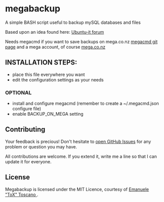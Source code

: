 megabackup
==========

A simple BASH script useful to backup mySQL databases and files

Based upon an idea found here: [Ubuntu-it forum](http://forum.ubuntu-it.org/viewtopic.php?p=3284474#p3284474)

Needs megacmd if you want to save backups on mega.co.nz [megacmd git page](https://github.com/t3rm1n4l/megacmd/) and a mega account, of course [mega.co.nz](https://mega.co.nz/)


## INSTALLATION STEPS:
* place this file everywhere you want
* edit the configuration settings as your needs

### OPTIONAL
* install and configure megacmd (remember to create a ~/.megacmd.json configure file)
* enable BACKUP_ON_MEGA setting

## Contributing

Your feedback is precious! Don't hesitate to [open GitHub Issues](https://github.com/ToX82/megabackup/issues) for any problem or question you may have.

All contributions are welcome. If you extend it, write me a line so that I can update it for everyone.

## License

Megabackup is licensed under the MIT Licence, courtesy of [Emanuele "ToX" Toscano ](http://emanuele.itoscano.com/).

